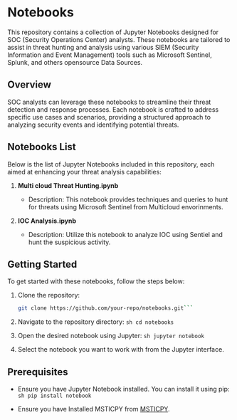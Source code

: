 # Notebooks

This repository contains a collection of Jupyter Notebooks designed for SOC (Security Operations Center) analysts. These notebooks are tailored to assist in threat hunting and analysis using various SIEM (Security Information and Event Management) tools such as Microsoft Sentinel, Splunk, and others opensource Data Sources.

## Overview

SOC analysts can leverage these notebooks to streamline their threat detection and response processes. Each notebook is crafted to address specific use cases and scenarios, providing a structured approach to analyzing security events and identifying potential threats.

## Notebooks List

Below is the list of Jupyter Notebooks included in this repository, each aimed at enhancing your threat analysis capabilities:

1. **Multi cloud Threat Hunting.ipynb**
   - Description: This notebook provides techniques and queries to hunt for threats using Microsoft Sentinel from Multicloud envorinments.

2. **IOC Analysis.ipynb**
   - Description: Utilize this notebook to analyze IOC using Sentiel and hunt the suspicious activity.

## Getting Started

To get started with these notebooks, follow the steps below:

1. Clone the repository:
   ```sh
   git clone https://github.com/your-repo/notebooks.git```

2. Navigate to the repository directory:
 ```sh cd notebooks```

3.  Open the desired notebook using Jupyter:
 ```sh jupyter notebook```
4. Select the notebook you want to work with from the Jupyter interface.

## Prerequisites

* Ensure you have Jupyter Notebook installed. You can install it using pip: 
```sh pip install notebook```

* Ensure you have Installed MSTICPY from [MSTICPY](https://msticpy.readthedocs.io/en/latest/getting_started/Installing.html#).
